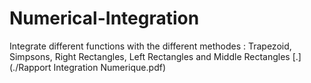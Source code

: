# Numerical-Integration
Integrate different functions with the different methodes : Trapezoid, Simpsons, Right Rectangles, Left Rectangles and Middle Rectangles
[.](./Rapport Integration Numerique.pdf)